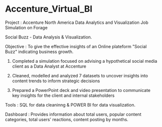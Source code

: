 # Accenture_Virtual_BI

Project : Accenture North America Data Analytics and Visualization Job Simulation on Forage

Social Buzz - Data Analysis & Visualization.

Objective : To give the effective insights of an Online plateform "Social Buzz" indicating business growth.

 1) Completed a simulation focused on advising a hypothetical social media client
   as a Data Analyst at Accenture

 2) Cleaned, modelled and analyzed 7 datasets to uncover insights into content
   trends to inform strategic decisions

 3) Prepared a PowerPoint deck and video presentation to communicate key insights
   for the client and internal stakeholders

Tools : SQL for data cleaninng & POWER BI for data visualization.

Dashboard : Provides information about total users, popular content categories, total users' reactions, content posting by months. 
